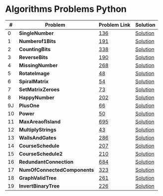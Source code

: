 # Algorithms Problems Python

| #   | Problem                     | Problem Link                                             | Solution                                                                              |
| --- | --------------------------- | -------------------------------------------------------- | ------------------------------------------------------------------------------------- |
| 0   | <b>SingleNumber</b> <br>    | [136](https://leetcode.com/problems/single-number/)      | [Solution](https://github.com/kj-grogu/COEN-279-DAA/blob/main/src/SingleNumber.py)    |
| 1   | <b>Numberof1Bits</b> <br>   | [191](https://leetcode.com/problems/number-of-1-bits/)   | [Solution](https://github.com/kj-grogu/COEN-279-DAA/blob/main/src/Numberof1Bits.py)   |
| 2   | <b>CountingBits</b> <br>    | [338](https://leetcode.com/problems/number-of-1-bits/)   | [Solution](https://github.com/kj-grogu/COEN-279-DAA/blob/main/src/CountingBits.py)    |
| 3   | <b>ReverseBits</b> <br>     | [190](https://leetcode.com/problems/reverse-bits/)       | [Solution](https://github.com/kj-grogu/COEN-279-DAA/blob/main/src/ReverseBits.py)     |
| 4   | <b>MissingNumber</b> <br>   | [268](https://leetcode.com/problems/missing-number/)     | [Solution](https://github.com/kj-grogu/COEN-279-DAA/blob/main/src/MissingNumber.py)   |
| 5   | <b>RotateImage</b> <br>     | [48](https://leetcode.com/problems/rotate-image/)        | [Solution](https://github.com/kj-grogu/COEN-279-DAA/blob/main/src/RotateImage.py)     |
| 6   | <b>SpiralMatrix</b> <br>    | [54](https://leetcode.com/problems/spiral-matrix/)       | [Solution](https://github.com/kj-grogu/COEN-279-DAA/blob/main/src/SpiralMatrix.py)    |
| 7   | <b>SetMatrixZeroes</b> <br> | [73](https://leetcode.com/problems/set-matrix-zeroes/)   | [Solution](https://github.com/kj-grogu/COEN-279-DAA/blob/main/src/SetMatrixZeroes.py) |
| 8   | <b>HappyNumber</b> <br>     | [202](https://leetcode.com/problems/happy-number/)       | [Solution](https://github.com/kj-grogu/COEN-279-DAA/blob/main/src/HappyNumber.py)     |
| 9J  | <b>PlusOne</b> <br>         | [66](https://leetcode.com/problems/plus-one/)            | [Solution](https://github.com/kj-grogu/COEN-279-DAA/blob/main/src/PlusOne.py)         |
| 10  | <b>Power</b> <br>           | [50](https://leetcode.com/problems/powx-n/)              | [Solution](https://github.com/kj-grogu/COEN-279-DAA/blob/main/src/Power.py)           |
| 11  | <b>MaxAreaofIsland</b> <br> | [695](https://leetcode.com/problems/max-area-of-island/) | [Solution](https://github.com/kj-grogu/COEN-279-DAA/blob/main/src/MaxAreaofIsland.py) |
| 12  | <b>MultiplyStrings</b> <br> | [43](https://leetcode.com/problems/multiply-strings/)    | [Solution](https://github.com/kj-grogu/COEN-279-DAA/blob/main/src/MultiplyStrings.py) |
| 13  | <b>WallsAndGates</b> <br> | [286](https://leetcode.com/problems/walls-and-gates/)    | [Solution](https://github.com/kj-grogu/COEN-279-DAA/blob/main/src/WallsAndGates.py) |
| 14  | <b>CourseSchedule</b> <br> | [207](https://leetcode.com/problems/course-schedule/)    | [Solution](https://github.com/kj-grogu/COEN-279-DAA/blob/main/src/CourseSchedule.py) |
| 15  | <b>CourseSchedule2</b> <br> | [210](https://leetcode.com/problems/course-schedule-ii/)    | [Solution](https://github.com/kj-grogu/COEN-279-DAA/blob/main/src/CourseSchedule2.py) |
| 16  | <b>RedundantConnection</b> <br> | [684](https://leetcode.com/problems/redundant-connection/)    | [Solution](https://github.com/kj-grogu/COEN-279-DAA/blob/main/src/RedundantConnection.py) |
| 17  | <b>NumOfConnectedComponents</b> <br> | [323](https://leetcode.com/problems/number-of-connected-components-in-an-undirected-graph/)    | [Solution](https://github.com/kj-grogu/COEN-279-DAA/blob/main/src/NumOfConnectedComponents.py) |
| 18  | <b>GraphValidTree</b> <br> | [261](https://leetcode.com/problems/graph-valid-tree/)    | [Solution](https://github.com/kj-grogu/COEN-279-DAA/blob/main/src/GraphValidTree.py) |
| 19  | <b>InvertBinaryTree</b> <br> | [226](https://leetcode.com/problems/invert-binary-tree/)    | [Solution](https://github.com/kj-grogu/COEN-279-DAA/blob/main/src/InvertBinaryTree.py) |